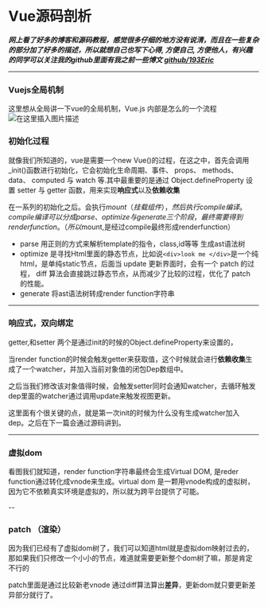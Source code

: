 
# Vue源码剖析

***网上看了好多的博客和源码教程，感觉很多仔细的地方没有说清，而且在一些复杂的部分加了好多的描述，所以就想自己也写下心得, 方便自己, 方便他人，有兴趣的同学可以关注我的github里面有我之前一些博文  [github/193Eric](https://github.com/193Eric/blog)***

---
### Vuejs全局机制

这里想从全局讲一下vue的全局机制，Vue.js 内部是怎么的一个流程
![在这里插入图片描述](https://img-blog.csdnimg.cn/20191025190623781.png?x-oss-process=image/watermark,type_ZmFuZ3poZW5naGVpdGk,shadow_10,text_aHR0cHM6Ly9ibG9nLmNzZG4ubmV0L3FxXzI0MDczODg1,size_16,color_FFFFFF,t_70)

### 初始化过程  

就像我们所知道的，vue是需要一个new Vue()的过程，在这之中，首先会调用_init()函数进行初始化，它会初始化生命周期、事件、 props、 methods、 data、 computed 与 watch 等.其中最重要的是通过 Object.defineProperty 设置 setter 与 getter 函数，用来实现**响应式**以及**依赖收集**  

在一系列的初始化之后。会执行$mount（挂载组件），然后执行compile编译。  
compile编译可以分成 parse、optimize 与 generate 三个阶段，最终需要得到 render function。（所以$mount,是经过compile最终形成renderfunction）

- parse
  用正则的方式来解析template的指令，class,id等等 生成ast语法树
- optimize
  是寻找Html里面的静态节点，比如说`<div>look me </div>`是一个纯html，是单纯static节点，后面当 update 更新界面时，会有一个 patch 的过程， diff 算法会直接跳过静态节点，从而减少了比较的过程，优化了 patch 的性能。
- generate
  将ast语法树转成render function字符串

--- 
### 响应式，双向绑定

getter,和setter 两个是通过init的时候的Object.defineProperty来设置的，

当render function的时候会触发getter来获取值，这个时候就会进行**依赖收集**生成了一个watcher，并加入当前对象值的闭包Dep数组中。  

之后当我们修改该对象值得时候，会触发setter同时会通知watcher，去循环触发dep里面的watcher通过调用update来触发视图更新。

这里面有个很关键的点，就是第一次init的时候为什么没有生成watcher加入dep。之后在下一篇会通过源码讲到。

---

### 虚拟dom

看图我们就知道，render function字符串最终会生成Virtual DOM, 是reder function通过转化成vnode来生成。virtual dom 是一颗用vnode构成的虚拟树，因为它不依赖真实环境是虚拟的，所以就为跨平台提供了可能。

--
### patch （渲染）

因为我们已经有了虚拟dom树了，我们可以知道html就是虚拟dom映射过去的，那如果我们只修改一个小小的节点，难道就需要更新整个dom树了嘛，那是肯定不行的  

patch里面是通过比较新老vnode 通过diff算法算出**差异**，更新dom就只要更新差异部分就行了。

